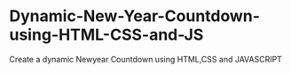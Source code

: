 # Dynamic-New-Year-Countdown-using-HTML-CSS-and-JS
Create a dynamic Newyear Countdown using HTML,CSS and JAVASCRIPT
